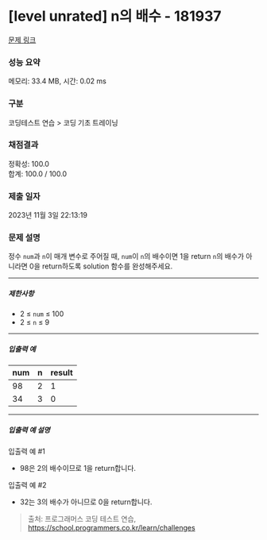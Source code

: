 # [level unrated] n의 배수 - 181937 

[문제 링크](https://school.programmers.co.kr/learn/courses/30/lessons/181937) 

### 성능 요약

메모리: 33.4 MB, 시간: 0.02 ms

### 구분

코딩테스트 연습 > 코딩 기초 트레이닝

### 채점결과

정확성: 100.0<br/>합계: 100.0 / 100.0

### 제출 일자

2023년 11월 3일 22:13:19

### 문제 설명

<p>정수 <code>num</code>과 <code>n</code>이 매개 변수로 주어질 때, <code>num</code>이 <code>n</code>의 배수이면 1을 return <code>n</code>의 배수가 아니라면 0을 return하도록 solution 함수를 완성해주세요.</p>

<hr>

<h5>제한사항</h5>

<ul>
<li>2 ≤ <code>num</code> ≤ 100</li>
<li>2 ≤ <code>n</code> ≤ 9</li>
</ul>

<hr>

<h5>입출력 예</h5>
<table class="table">
        <thead><tr>
<th>num</th>
<th>n</th>
<th>result</th>
</tr>
</thead>
        <tbody><tr>
<td>98</td>
<td>2</td>
<td>1</td>
</tr>
<tr>
<td>34</td>
<td>3</td>
<td>0</td>
</tr>
</tbody>
      </table>
<hr>

<h5>입출력 예 설명</h5>

<p>입출력 예 #1</p>

<ul>
<li>98은 2의 배수이므로 1을 return합니다.</li>
</ul>

<p>입출력 예 #2</p>

<ul>
<li>32는 3의 배수가 아니므로 0을 return합니다.</li>
</ul>


> 출처: 프로그래머스 코딩 테스트 연습, https://school.programmers.co.kr/learn/challenges